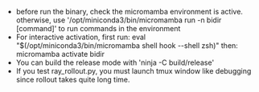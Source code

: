 - before run the binary, check the micromamba environment is active. otherwise, use '/opt/miniconda3/bin/micromamba run -n bidir [command]' to run commands in the environment
- For interactive activation, first run: eval "$(/opt/miniconda3/bin/micromamba shell hook --shell zsh)" then: micromamba activate bidir
- You can build the release mode with 'ninja -C build/release'
- If you test ray_rollout.py, you must launch tmux window like debugging since rollout takes quite long time.